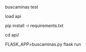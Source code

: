 buscaminas test

load api

pip install -r requirements.txt

cd api/

FLASK_APP=buscaminas.py flask run
	